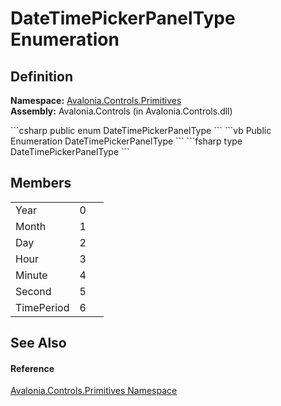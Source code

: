 # DateTimePickerPanelType Enumeration




## Definition
**Namespace:** <a href="N_Avalonia_Controls_Primitives">Avalonia.Controls.Primitives</a>  
**Assembly:** Avalonia.Controls (in Avalonia.Controls.dll)

<Tabs groupId="api-code-preview">
<TabItem value="csharp" label="C#">
```csharp
public enum DateTimePickerPanelType
```
</TabItem>
<TabItem value="vb" label="VB">
```vb
Public Enumeration DateTimePickerPanelType
```
</TabItem>
<TabItem value="fsharp" label="F#">
```fsharp
type DateTimePickerPanelType
```
</TabItem>
</Tabs>



## Members
<table>
<tr>
<td>Year</td>
<td>0</td>
<td> </td>
</tr>
<tr>
<td>Month</td>
<td>1</td>
<td> </td>
</tr>
<tr>
<td>Day</td>
<td>2</td>
<td> </td>
</tr>
<tr>
<td>Hour</td>
<td>3</td>
<td> </td>
</tr>
<tr>
<td>Minute</td>
<td>4</td>
<td> </td>
</tr>
<tr>
<td>Second</td>
<td>5</td>
<td> </td>
</tr>
<tr>
<td>TimePeriod</td>
<td>6</td>
<td> </td>
</tr>
</table>

## See Also


#### Reference
<a href="N_Avalonia_Controls_Primitives">Avalonia.Controls.Primitives Namespace</a>  

